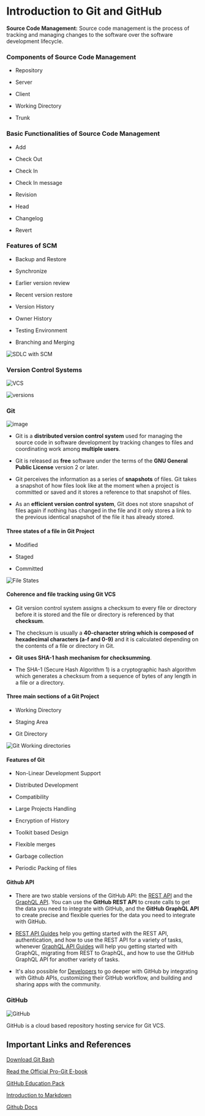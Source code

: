 # Introduction to Git and GitHub

**Source Code Management:** Source code management is the process of tracking and managing changes to the software over the software development lifecycle.

### Components of Source Code Management

* Repository

* Server

* Client

* Working Directory

* Trunk

### Basic Functionalities of Source Code Management

* Add

* Check Out

* Check In

* Check In message

* Revision

* Head

* Changelog

* Revert

### Features of SCM

* Backup and Restore

* Synchronize

* Earlier version review

* Recent version restore

* Version History

* Owner History

* Testing Environment

* Branching and Merging

![SDLC with SCM](img/SDLC_SCM.png)

### Version Control Systems

![VCS](img/VersionControl.png)

![versions](img/versions.jpg)

### Git

![image](img/Git1.png)

* Git is a **distributed version control system** used for managing the source code in software development by tracking changes to files and coordinating work among **multiple users**.

* Git is released as **free** software under the terms of the **GNU General Public License** version 2 or later.

* Git perceives the information as a series of **snapshots** of files. Git takes a snapshot of how files look like at the moment when a project is committed or saved and it stores a reference to that snapshot of files.

* As an **efficient version control system**, Git does not store snapshot of files again if nothing has changed in the file and it only stores a link to the previous identical snapshot of the file it has already stored.

#### Three states of a file in Git Project

* Modified

* Staged

* Committed

![File States](img/file.png)

#### Coherence and file tracking using Git VCS

* Git version control system assigns a checksum to every file or directory before it is stored and the file or directory is referenced by that **checksum**.

* The checksum is usually a **40-character string which is composed of hexadecimal characters (a-f and 0-9)** and it is calculated depending on the contents of a file or directory in Git.

* **Git uses SHA-1 hash mechanism for checksumming**.

* The SHA-1 (Secure Hash Algorithm 1) is a cryptographic hash algorithm which generates a checksum from a sequence of bytes of any length in a file or a directory.

#### Three main sections of a Git Project

* Working Directory

* Staging Area

* Git Directory

![Git Working directories](img/git.png)

#### Features of Git

* Non-Linear Development Support

* Distributed Development

* Compatibility

* Large Projects Handling

* Encryption of History

* Toolkit based Design

* Flexible merges

* Garbage collection

* Periodic Packing of files

#### Github API

* There are two stable versions of the GitHub API: the [REST API](https://docs.github.com/en/free-pro-team@latest/rest) and the [GraphQL API](https://docs.github.com/en/free-pro-team@latest/graphql). You can use the **GitHub REST API** to create calls to get the data you need to integrate with GitHub, and the **GitHub GraphQL API** to create precise and flexible queries for the data you need to integrate with GitHub.

* [REST API Guides](https://docs.github.com/en/free-pro-team@latest/rest/guides) help you getting started with the REST API, authentication, and how to use the REST API for a variety of tasks, whenever [GraphQL API Guides](https://docs.github.com/en/free-pro-team@latest/graphql/guides) will help you getting started with GraphQL, migrating from REST to GraphQL, and how to use the GitHub GraphQL API for another variety of tasks.

* It's also possible for [Developers](https://docs.github.com/en/free-pro-team@latest/developers) to go deeper with GitHub by integrating with Github APIs, customizing their GitHub workflow, and building and sharing apps with the community.

### GitHub

![GitHub](img/GitHub.png)

GitHub is a cloud based repository hosting service for Git VCS.

## Important Links and References

[Download Git Bash](https://git-scm.com/downloads)

[Read the Official Pro-Git E-book](https://git-scm.com/book/en/v2)

[GitHub Education Pack](https://education.github.com/pack)

[Introduction to Markdown](https://github.com/NishkarshRaj/Markdown-for-Documentation)

[Github Docs](https://docs.github.com/en)